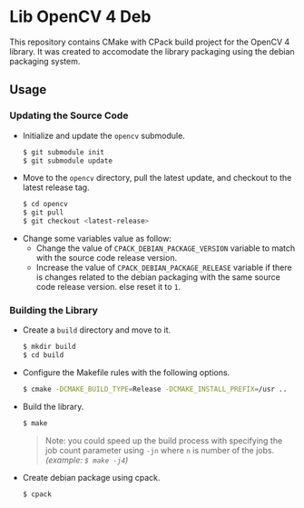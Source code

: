 # Lib OpenCV 4 Deb

This repository contains CMake with CPack build project for the OpenCV 4 library.
It was created to accomodate the library packaging using the debian packaging system.

## Usage

### Updating the Source Code

- Initialize and update the `opencv` submodule.
  ```bash
  $ git submodule init
  $ git submodule update
  ```
- Move to the `opencv` directory, pull the latest update, and checkout to the latest release tag.
  ```bash
  $ cd opencv
  $ git pull
  $ git checkout <latest-release>
  ```
- Change some variables value as follow:
  - Change the value of `CPACK_DEBIAN_PACKAGE_VERSION` variable to match with the source code
      release version.
  - Increase the value of `CPACK_DEBIAN_PACKAGE_RELEASE` variable if there is changes related to
      the debian packaging with the same source code release version. else reset it to `1`.

### Building the Library

- Create a `build` directory and move to it.
  ```bash
  $ mkdir build
  $ cd build
  ```
- Configure the Makefile rules with the following options.
  ```bash
  $ cmake -DCMAKE_BUILD_TYPE=Release -DCMAKE_INSTALL_PREFIX=/usr ..
  ```
- Build the library.
  ```bash
  $ make
  ```
  > Note: you could speed up the build process with specifying the job count parameter using `-jn` where `n` is number of the jobs. _(example: `$ make -j4`)_
- Create debian package using cpack.
  ```bash
  $ cpack
  ```